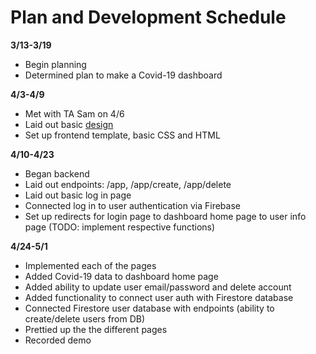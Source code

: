 # Plan and Development Schedule

**3/13-3/19**
- Begin planning
- Determined plan to make a Covid-19 dashboard

**4/3-4/9**
- Met with TA Sam on 4/6
- Laid out basic [design](https://docs.google.com/presentation/d/1LEh7r17VlIueTmDW2TzamIWqqZluNyOjfwQgW0xC53Q/edit#slide=id.p)
- Set up frontend template, basic CSS and HTML

**4/10-4/23**
- Began backend
- Laid out endpoints: /app, /app/create, /app/delete
- Laid out basic log in page
- Connected log in to user authentication via Firebase
- Set up redirects for login page to dashboard home page to user info page (TODO: implement respective functions)

**4/24-5/1**
- Implemented each of the pages
- Added Covid-19 data to dashboard home page
- Added ability to update user email/password and delete account 
- Added functionality to connect user auth with Firestore database
- Connected Firestore user database with endpoints (ability to create/delete users from DB)
- Prettied up the the different pages
- Recorded demo
